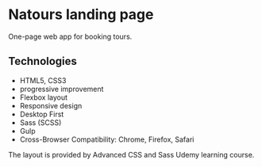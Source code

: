 # Natours landing page

One-page web app for booking tours.

## Technologies

- HTML5, CSS3
- progressive improvement
- Flexbox layout
- Responsive design
- Desktop First
- Sass (SCSS)
- Gulp
- Cross-Browser Compatibility: Chrome, Firefox, Safari

The layout is provided by Advanced CSS and Sass Udemy learning course.
